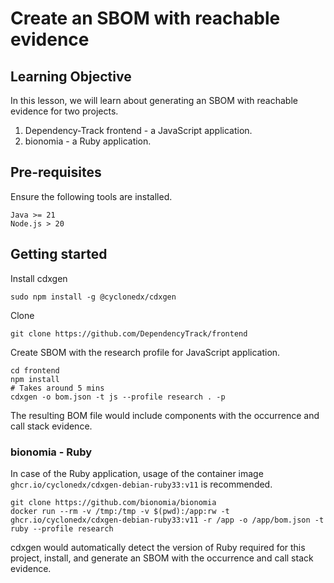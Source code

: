 # Create an SBOM with reachable evidence

## Learning Objective

In this lesson, we will learn about generating an SBOM with reachable evidence for two projects.

1. Dependency-Track frontend - a JavaScript application.
2. bionomia - a Ruby application.

## Pre-requisites

Ensure the following tools are installed.

```
Java >= 21
Node.js > 20
```

## Getting started

Install cdxgen

```shell
sudo npm install -g @cyclonedx/cdxgen
```

Clone

```shell
git clone https://github.com/DependencyTrack/frontend
```

Create SBOM with the research profile for JavaScript application.

```shell
cd frontend
npm install
# Takes around 5 mins
cdxgen -o bom.json -t js --profile research . -p
```

The resulting BOM file would include components with the occurrence and call stack evidence.

### bionomia - Ruby

In case of the Ruby application, usage of the container image `ghcr.io/cyclonedx/cdxgen-debian-ruby33:v11` is recommended.

```shell
git clone https://github.com/bionomia/bionomia
docker run --rm -v /tmp:/tmp -v $(pwd):/app:rw -t ghcr.io/cyclonedx/cdxgen-debian-ruby33:v11 -r /app -o /app/bom.json -t ruby --profile research
```

cdxgen would automatically detect the version of Ruby required for this project, install, and generate an SBOM with the occurrence and call stack evidence.
